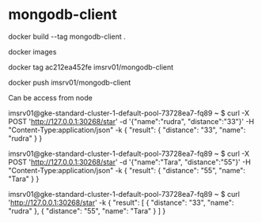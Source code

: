 # mongodb-client

docker build --tag mongodb-client .

docker images

docker tag ac212ea452fe imsrv01/mongodb-client

docker push imsrv01/mongodb-client


Can be access from node 

imsrv01@gke-standard-cluster-1-default-pool-73728ea7-fq89 ~ $ curl -X POST 'http://127.0.0.1:30268/star' -d '{"name":"rudra", "distance":"33"}' -H "Content-Type:application/json" -k
{
  "result": {
    "distance": "33",
    "name": "rudra"
  }
}

imsrv01@gke-standard-cluster-1-default-pool-73728ea7-fq89 ~ $ curl -X POST 'http://127.0.0.1:30268/star' -d '{"name":"Tara", "distance":"55"}' -H "Content-Type:application/json" -k
{
  "result": {
    "distance": "55",
    "name": "Tara"
  }
}

imsrv01@gke-standard-cluster-1-default-pool-73728ea7-fq89 ~ $ curl 'http://127.0.0.1:30268/star' -k
{
  "result": [
    {
      "distance": "33",
      "name": "rudra"
    },
    {
      "distance": "55",
      "name": "Tara"
    }
  ]
}
